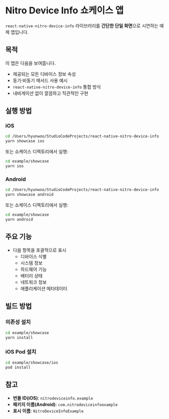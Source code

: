 # Nitro Device Info 쇼케이스 앱

`react-native-nitro-device-info` 라이브러리를 **간단한 단일 화면**으로 시연하는 예제 앱입니다.

## 목적

이 앱은 다음을 보여줍니다.

- 제공되는 모든 디바이스 정보 속성
- 동기·비동기 메서드 사용 예시
- `react-native-nitro-device-info` 통합 방식
- 내비게이션 없이 깔끔하고 직관적인 구현

## 실행 방법

### iOS

```bash
cd /Users/hyunwoo/StudioCodeProjects/react-native-nitro-device-info
yarn showcase ios
```

또는 쇼케이스 디렉토리에서 실행:

```bash
cd example/showcase
yarn ios
```

### Android

```bash
cd /Users/hyunwoo/StudioCodeProjects/react-native-nitro-device-info
yarn showcase android
```

또는 쇼케이스 디렉토리에서 실행:

```bash
cd example/showcase
yarn android
```

## 주요 기능

- 다음 항목을 포괄적으로 표시
  - 디바이스 식별
  - 시스템 정보
  - 하드웨어 기능
  - 배터리 상태
  - 네트워크 정보
  - 애플리케이션 메타데이터

## 빌드 방법

### 의존성 설치

```bash
cd example/showcase
yarn install
```

### iOS Pod 설치

```bash
cd example/showcase/ios
pod install
```

## 참고

- **번들 ID(iOS)**: `nitrodeviceinfo.example`
- **패키지 이름(Android)**: `com.nitrodeviceinfoexample`
- **표시 이름**: `NitroDeviceInfoExample`
